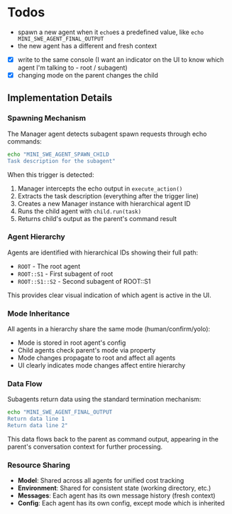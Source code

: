 # Todos

* spawn a new agent when it `echo`es a predefined value, like `echo MINI_SWE_AGENT_FINAL_OUTPUT`
* the new agent has a different and fresh context
* [x] write to the same console (I want an indicator on the UI to know which agent I'm talking to - root / subagent)
* [x] changing mode on the parent changes the child

## Implementation Details

### Spawning Mechanism

The Manager agent detects subagent spawn requests through echo commands:

```bash
echo "MINI_SWE_AGENT_SPAWN_CHILD
Task description for the subagent"
```

When this trigger is detected:
1. Manager intercepts the echo output in `execute_action()`
2. Extracts the task description (everything after the trigger line)
3. Creates a new Manager instance with hierarchical agent ID
4. Runs the child agent with `child.run(task)`
5. Returns child's output as the parent's command result

### Agent Hierarchy

Agents are identified with hierarchical IDs showing their full path:
- `ROOT` - The root agent
- `ROOT::S1` - First subagent of root
- `ROOT::S1::S2` - Second subagent of ROOT::S1

This provides clear visual indication of which agent is active in the UI.

### Mode Inheritance

All agents in a hierarchy share the same mode (human/confirm/yolo):
- Mode is stored in root agent's config
- Child agents check parent's mode via property
- Mode changes propagate to root and affect all agents
- UI clearly indicates mode changes affect entire hierarchy

### Data Flow

Subagents return data using the standard termination mechanism:
```bash
echo "MINI_SWE_AGENT_FINAL_OUTPUT
Return data line 1
Return data line 2"
```

This data flows back to the parent as command output, appearing in the parent's conversation context for further processing.

### Resource Sharing

- **Model**: Shared across all agents for unified cost tracking
- **Environment**: Shared for consistent state (working directory, etc.)
- **Messages**: Each agent has its own message history (fresh context)
- **Config**: Each agent has its own config, except mode which is inherited